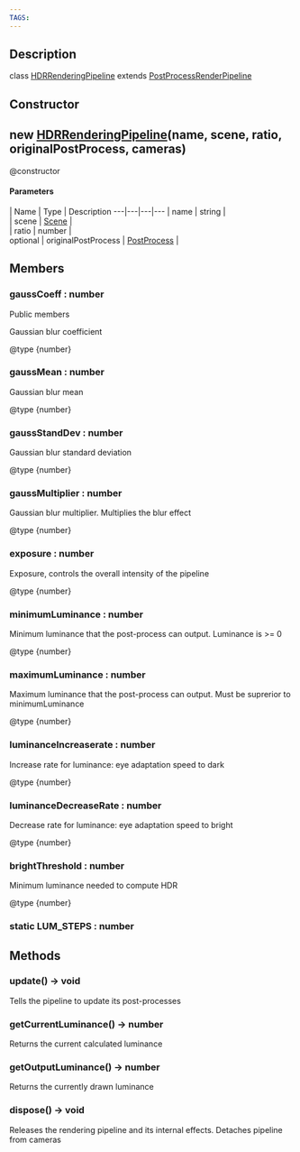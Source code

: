 ```yaml
---
TAGS:
---
```

## Description

class [HDRRenderingPipeline](/classes/2.4/HDRRenderingPipeline) extends [PostProcessRenderPipeline](/classes/2.4/PostProcessRenderPipeline)



## Constructor

## new [HDRRenderingPipeline](/classes/2.4/HDRRenderingPipeline)(name, scene, ratio, originalPostProcess, cameras)

@constructor

#### Parameters
 | Name | Type | Description
---|---|---|---
 | name | string |   
 | scene | [Scene](/classes/2.4/Scene) |   
 | ratio | number |   
optional | originalPostProcess | [PostProcess](/classes/2.4/PostProcess) |   
## Members

### gaussCoeff : number

Public members

Gaussian blur coefficient

@type {number}

### gaussMean : number

Gaussian blur mean

@type {number}

### gaussStandDev : number

Gaussian blur standard deviation

@type {number}

### gaussMultiplier : number

Gaussian blur multiplier. Multiplies the blur effect

@type {number}

### exposure : number

Exposure, controls the overall intensity of the pipeline

@type {number}

### minimumLuminance : number

Minimum luminance that the post-process can output. Luminance is >= 0

@type {number}

### maximumLuminance : number

Maximum luminance that the post-process can output. Must be suprerior to minimumLuminance

@type {number}

### luminanceIncreaserate : number

Increase rate for luminance: eye adaptation speed to dark

@type {number}

### luminanceDecreaseRate : number

Decrease rate for luminance: eye adaptation speed to bright

@type {number}

### brightThreshold : number

Minimum luminance needed to compute HDR

@type {number}

### static LUM_STEPS : number



## Methods

### update() &rarr; void

Tells the pipeline to update its post-processes
### getCurrentLuminance() &rarr; number

Returns the current calculated luminance
### getOutputLuminance() &rarr; number

Returns the currently drawn luminance
### dispose() &rarr; void

Releases the rendering pipeline and its internal effects. Detaches pipeline from cameras
